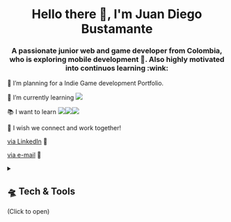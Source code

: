 <!--
**JuanBacon/JuanBacon** is a ✨ _special_ ✨ repository because its `README.md` (this file) appears on your GitHub profile.
-->

<h1 align="center">Hello there 👋, I'm Juan Diego Bustamante</h1>
<h3 align="center">A passionate junior web and game developer from Colombia, who is exploring mobile development 📱. Also highly motivated into continuos learning :wink:</h3>
 
 
 🔭 I’m planning for a Indie Game development Portfolio.
 
 🌱 I’m currently learning <img src="https://img.shields.io/badge/React_Native-20232A?style=for-the-badge&logo=react&logoColor=61DAFB">
 
 :books: I want to learn <img src="https://img.shields.io/badge/Flutter-02569B?style=for-the-badge&logo=flutter&logoColor=white"><img src="https://img.shields.io/badge/Vue.js-35495E?style=for-the-badge&logo=vue.js&logoColor=4FC08"/><img src="https://img.shields.io/badge/Angular-DD0031?style=for-the-badge&logo=angular&logoColor=white"/>

🤝 I wish we connect and work together!

<a href="https://www.linkedin.com/in/juan-diego-bustamante-rios/" >via LinkedIn</a> 🔗

<a href="mailto:juan.bacon.b@outlook.com" >via e-mail</a> 📧

<!--
![Profile views](https://gpvc.arturio.dev/JuanBacon)  <img src="https://img.shields.io/github/followers/JuanBacon?label=Follow" style=" float:left, margin-right:10px" />
-->

<details>
  <summary><h2>🛸 Tech & Tools</h2> (Click to open)</summary>
  
 ### Web Development
 <span>
   <img src = "https://img.shields.io/badge/HTML5-E34F26?style=for-the-badge&logo=html5&logoColor=white">
   <img src = "https://img.shields.io/badge/CSS3-1572B6?style=for-the-badge&logo=css3&logoColor=white">
   <img src = "https://img.shields.io/badge/JavaScript-F7DF1E?style=for-the-badge&logo=javascript&logoColor=black">
   <img src = "https://img.shields.io/badge/React-20232A?style=for-the-badge&logo=react&logoColor=61DAFB">
   <img src = "https://img.shields.io/badge/Bootstrap-563D7C?style=for-the-badge&logo=bootstrap&logoColor=white">
   <img src = "https://img.shields.io/badge/MySQL-00000F?style=for-the-badge&logo=mysql&logoColor=white">
   <img src = "https://img.shields.io/badge/p5.js-ED225D?style=for-the-badge&logo=p5.js&logoColor=FFFFFF">
   <img src = "https://img.shields.io/badge/threejs-black?style=for-the-badge&logo=three.js&logoColor=white">
   <img src = "https://img.shields.io/badge/Ionic-3880FF?style=for-the-badge&logo=ionic&logoColor=white">
 </span>

 ### Databases
 <span>
   <img src = "https://img.shields.io/badge/MySQL-00000F?style=for-the-badge&logo=mysql&logoColor=white">
   <img src = "https://img.shields.io/badge/Microsoft%20SQL%20Sever-CC2927?style=for-the-badge&logo=microsoft%20sql%20server&logoColor=white">
 </span>

 ### SaaS / DevOps
 <span>
   <img src = "https://img.shields.io/badge/firebase-%23039BE5.svg?style=for-the-badge&logo=firebase">
   <img src = "https://img.shields.io/badge/AWS-%23FF9900.svg?style=for-the-badge&logo=amazon-aws&logoColor=white">
   <img src = "https://img.shields.io/badge/vagrant-%231563FF.svg?style=for-the-badge&logo=vagrant&logoColor=white">
   <img src = "https://img.shields.io/badge/kubernetes-%23326ce5.svg?style=for-the-badge&logo=kubernetes&logoColor=white">
   <img src = "https://img.shields.io/badge/azure-%230072C6.svg?style=for-the-badge&logo=microsoftazure&logoColor=white">
 </span>

 ### Game Development
 <span>
   <img src = "https://img.shields.io/badge/C%23-239120?style=for-the-badge&logo=c-sharp&logoColor=white">
   <img src = "https://img.shields.io/badge/c++-%2300599C.svg?style=for-the-badge&logo=c%2B%2B&logoColor=white">
   <img src = "https://img.shields.io/badge/Unity-100000?style=for-the-badge&logo=unity&logoColor=white">
   <img src = "https://img.shields.io/badge/unrealengine-%23313131.svg?style=for-the-badge&logo=unrealengine&logoColor=white">
   <img src = "https://img.shields.io/badge/GODOT-%23FFFFFF.svg?style=for-the-badge&logo=godot-engine">
 </span>

 ### Workflow & Workspaces
 <span>
   <img src = "https://img.shields.io/badge/git-%23F05033.svg?style=for-the-badge&logo=git&logoColor=white">
   <img src = "https://img.shields.io/badge/github-%23121011.svg?style=for-the-badge&logo=github&logoColor=white">
   <img src = "https://img.shields.io/badge/Slack-4A154B?style=for-the-badge&logo=slack&logoColor=white">
   <img src = "https://img.shields.io/badge/Notion-%23000000.svg?style=for-the-badge&logo=notion&logoColor=white">
   <img src = "https://img.shields.io/badge/Visual%20Studio%20Code-0078d7.svg?style=for-the-badge&logo=visual-studio-code&logoColor=white">
 </span>
</details>
